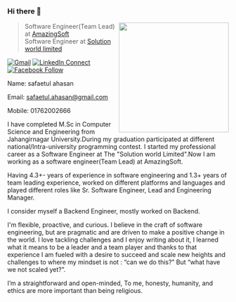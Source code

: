 ### Hi there 👋

<!--
**piyas33/piyas33** is a ✨ _special_ ✨ repository because its `README.md` (this file) appears on your GitHub profile.

Here are some ideas to get you started:

- 🔭 I’m currently working on ...
- 🌱 I’m currently learning ...
- 👯 I’m looking to collaborate on ...
- 🤔 I’m looking for help with ...
- 💬 Ask me about ...
- 📫 How to reach me: ...
- 😄 Pronouns: ...
- ⚡ Fun fact: ...
-->

<a target="_blank" href="#"><img width="250" align="right" src="https://user-images.githubusercontent.com/58518192/87162442-bf3e8180-c2e7-11ea-9f2a-53a50306b7ce.gif"></a>

> Software Engineer(Team Lead) at [AmazingSoft]() <br/>
> Software Engineer at [Solution world limited]()


[![Gmail](https://img.shields.io/badge/%20-Send%20Mail-black?color=14171A&labelColor=ef5350&logo=gmail&logoColor=ffffff)](mailto:safaetul.ahasan@gmail.com?subject=&cc=)
[![LinkedIn Connect](https://img.shields.io/badge/%20-Connect-black?color=14171A&labelColor=212121&logo=linkedin&logoColor=Blue)](https://www.linkedin.com/in/safaetul-ahasan-372587111/)
[![Facebook Follow](https://img.shields.io/badge/%20-Connect-black?color=14171A&labelColor=1976d2&logo=facebook&logoColor=ffffff)](https://www.facebook.com/safaetul.ahasan)

Name:   safaetul ahasan



Email: safaetul.ahasan@gmail.com

Mobile: 01762002666



I have completed M.Sc in Computer Science and Engineering from Jahangirnagar University.During my graduation participated at different national/Intra-university programming contest. I started my professional career as a Software Engineer at The "Solution world Limited".Now I am working as a software engineer(Team Lead) at AmazingSoft.

Having 4.3+- years of experience in software engineering and 1.3+ years of team leading experience, worked on different platforms and languages and played different roles like Sr. Software Engineer, Lead and Engineering Manager.

I consider myself a Backend Engineer, mostly worked on Backend.

 I'm flexible, proactive, and curious. I believe in the craft of software engineering, but are pragmatic and are driven to make a positive change in the world. I love tackling challenges and I enjoy writing about it, I learned what it means to be a leader and a team player and thanks to that experience I am fueled with a desire to succeed and scale new heights and challenges to where my mindset is not : “can we do this?” But “what have we not scaled yet?”.

I’m a straightforward and open-minded, To me, honesty, humanity, and ethics are more important than being religious.

  <!--
## {...} My Stack 💻🚀

Cloud: ['Heroku', 'Netlify'],
```js
{
  languages: ['PHP', 'Javascript', 'Python'],
  backend: ['Laravel','ExpressJs','Django'],
  frontend: ['ReactJs', 'VueJs'],
  databases: ['Sql','MongoDB'],
  tools: ['Vs code', 'Postman', 'MongoDB Compass', 'Trello', 'Slack'],
  Open Source: ['Git, GitHub']
}
```
-->
